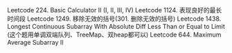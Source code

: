Leetcode 224. Basic Calculator II (I, II, III, IV)
Leetcode 1124. 表现良好的最长时间段
Leetcode 1249. 移除无效的括号(301. 删除无效的括号)
Leetcode 1438. Longest Continuous Subarray With Absolute Diff Less Than or Equal to Limit (这个题用单调双端队列、TreeMap、双heap都可以)
Leetcode 644. Maximum Average Subarray II
